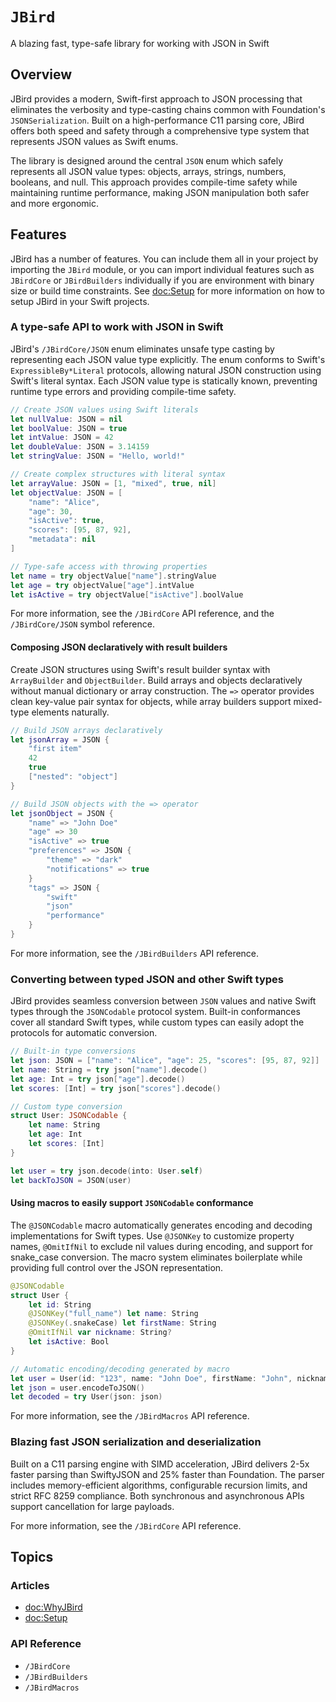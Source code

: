 # ``JBird``

A blazing fast, type-safe library for working with JSON in Swift

## Overview

JBird provides a modern, Swift-first approach to JSON processing that eliminates the verbosity and type-casting chains common with Foundation's `JSONSerialization`. Built on a high-performance C11 parsing core, JBird offers both speed and safety through a comprehensive type system that represents JSON values as Swift enums.

The library is designed around the central `JSON` enum which safely represents all JSON value types: objects, arrays, strings, numbers, booleans, and null. This approach provides compile-time safety while maintaining runtime performance, making JSON manipulation both safer and more ergonomic.

## Features

JBird has a number of features. You can include them all in your project by importing the `JBird` module, or you can import individual features such as `JBirdCore` or `JBirdBuilders` individually if you are environment with binary size or build time constraints. See <doc:Setup> for more information on how to setup JBird in your Swift projects.

### A type-safe API to work with JSON in Swift

JBird's ``/JBirdCore/JSON`` enum eliminates unsafe type casting by representing each JSON value type explicitly. The enum conforms to Swift's `ExpressibleBy*Literal` protocols, allowing natural JSON construction using Swift's literal syntax. Each JSON value type is statically known, preventing runtime type errors and providing compile-time safety.

```swift
// Create JSON values using Swift literals
let nullValue: JSON = nil
let boolValue: JSON = true
let intValue: JSON = 42
let doubleValue: JSON = 3.14159
let stringValue: JSON = "Hello, world!"

// Create complex structures with literal syntax
let arrayValue: JSON = [1, "mixed", true, nil]
let objectValue: JSON = [
    "name": "Alice",
    "age": 30,
    "isActive": true,
    "scores": [95, 87, 92],
    "metadata": nil
]

// Type-safe access with throwing properties
let name = try objectValue["name"].stringValue
let age = try objectValue["age"].intValue
let isActive = try objectValue["isActive"].boolValue
```

For more information, see the ``/JBirdCore`` API reference, and the ``/JBirdCore/JSON`` symbol reference.

#### Composing JSON declaratively with result builders

Create JSON structures using Swift's result builder syntax with `ArrayBuilder` and `ObjectBuilder`. Build arrays and objects declaratively without manual dictionary or array construction. The `=>` operator provides clean key-value pair syntax for objects, while array builders support mixed-type elements naturally.

```swift
// Build JSON arrays declaratively
let jsonArray = JSON {
    "first item"
    42
    true
    ["nested": "object"]
}

// Build JSON objects with the => operator
let jsonObject = JSON {
    "name" => "John Doe"
    "age" => 30
    "isActive" => true
    "preferences" => JSON {
        "theme" => "dark"
        "notifications" => true
    }
    "tags" => JSON {
        "swift"
        "json"
        "performance"
    }
}
```

For more information, see the ``/JBirdBuilders`` API reference.

### Converting between typed JSON and other Swift types

JBird provides seamless conversion between `JSON` values and native Swift types through the `JSONCodable` protocol system. Built-in conformances cover all standard Swift types, while custom types can easily adopt the protocols for automatic conversion.

```swift
// Built-in type conversions
let json: JSON = ["name": "Alice", "age": 25, "scores": [95, 87, 92]]
let name: String = try json["name"].decode()
let age: Int = try json["age"].decode()
let scores: [Int] = try json["scores"].decode()

// Custom type conversion
struct User: JSONCodable {
    let name: String
    let age: Int
    let scores: [Int]
}

let user = try json.decode(into: User.self)
let backToJSON = JSON(user)
```

#### Using macros to easily support `JSONCodable` conformance

The `@JSONCodable` macro automatically generates encoding and decoding implementations for Swift types. Use `@JSONKey` to customize property names, `@OmitIfNil` to exclude nil values during encoding, and support for snake_case conversion. The macro system eliminates boilerplate while providing full control over the JSON representation.

```swift
@JSONCodable
struct User {
    let id: String
    @JSONKey("full_name") let name: String
    @JSONKey(.snakeCase) let firstName: String
    @OmitIfNil var nickname: String?
    let isActive: Bool
}

// Automatic encoding/decoding generated by macro
let user = User(id: "123", name: "John Doe", firstName: "John", nickname: nil, isActive: true)
let json = user.encodeToJSON()
let decoded = try User(json: json)
```

For more information, see the ``/JBirdMacros`` API reference.

### Blazing fast JSON serialization and deserialization

Built on a C11 parsing engine with SIMD acceleration, JBird delivers 2-5x faster parsing than SwiftyJSON and 25% faster than Foundation. The parser includes memory-efficient algorithms, configurable recursion limits, and strict RFC 8259 compliance. Both synchronous and asynchronous APIs support cancellation for large payloads.

For more information, see the ``/JBirdCore`` API reference.

## Topics

### Articles

- <doc:WhyJBird>
- <doc:Setup>

### API Reference

- ``/JBirdCore``
- ``/JBirdBuilders``
- ``/JBirdMacros``
